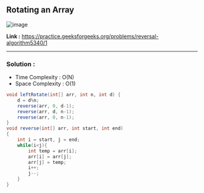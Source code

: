 ## Rotating an Array 

![image](https://user-images.githubusercontent.com/23376002/224763040-a0bc711b-06a4-45da-a9b9-5cb2400f7cb0.png)

**Link :** https://practice.geeksforgeeks.org/problems/reversal-algorithm5340/1

-------------------------------------------------------------------------------------------------------------------------------------------------------


### Solution : 

- Time Complexity : O(N)
- Space Complexity : O(1)


```java
void leftRotate(int[] arr, int n, int d) {
    d = d%n;
    reverse(arr, 0, d-1);
    reverse(arr, d, n-1);
    reverse(arr, 0, n-1);
}
void reverse(int[] arr, int start, int end)
{
    int i = start, j = end;
    while(i<j){
        int temp = arr[i];
        arr[i] = arr[j];
        arr[j] = temp;
        i++;
        j--;
    }
}

```
